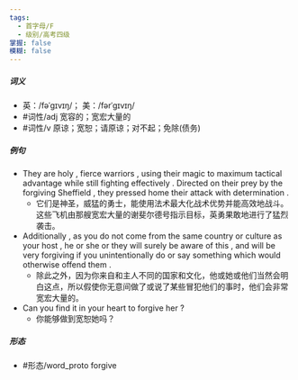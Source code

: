 ```yaml
---
tags:
  - 首字母/F
  - 级别/高考四级
掌握: false
模糊: false
---
```

##### 词义
- 英：/fəˈɡɪvɪŋ/； 美：/fərˈɡɪvɪŋ/
- #词性/adj  宽容的；宽宏大量的
- #词性/v  原谅；宽恕；请原谅；对不起；免除(债务)
##### 例句
- They are holy , fierce warriors , using their magic to maximum tactical advantage while still fighting effectively . Directed on their prey by the forgiving Sheffield , they pressed home their attack with determination .
	- 它们是神圣，威猛的勇士，能使用法术最大化战术优势并能高效地战斗。这些飞机由那艘宽宏大量的谢斐尔德号指示目标，英勇果敢地进行了猛烈袭击。
- Additionally , as you do not come from the same country or culture as your host , he or she or they will surely be aware of this , and will be very forgiving if you unintentionally do or say something which would otherwise offend them .
	- 除此之外，因为你来自和主人不同的国家和文化，他或她或他们当然会明白这点，所以假使你无意间做了或说了某些冒犯他们的事时，他们会非常宽宏大量的。
- Can you find it in your heart to forgive her ?
	- 你能够做到宽恕她吗？
##### 形态
- #形态/word_proto forgive
